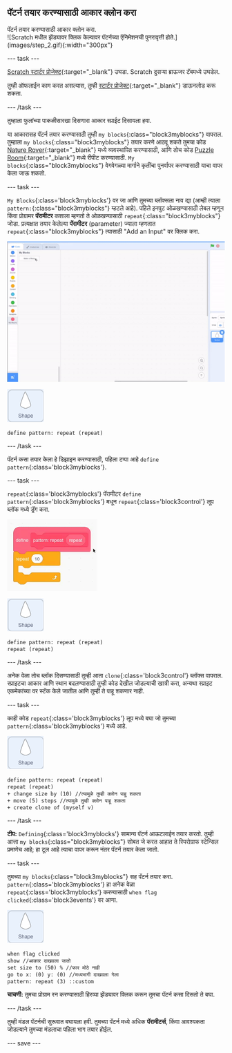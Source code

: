 ## पॅटर्न तयार करण्यासाठी आकार क्लोन करा

<div style="display: flex; flex-wrap: wrap">
<div style="flex-basis: 200px; flex-grow: 1; margin-right: 15px;">
पॅटर्न तयार करण्यासाठी आकार क्लोन करा.
</div>
<div>
![Scratch मधील झेंड्यावर क्लिक केल्यावर पॅटर्नच्या ऍनिमेशनची पुनरावृत्ती होते.](images/step_2.gif){:width="300px"}
</div>
</div>

--- task ---

[Scratch स्टार्टर प्रोजेक्ट](https://scratch.mit.edu/projects/540476254/){:target="_blank"} उघडा. Scratch दुसऱ्या ब्राऊजर टॅबमध्ये उघडेल.

तुम्ही ऑफलाईन काम करत असल्यास, तुम्ही [स्टार्टर प्रोजेक्ट](https://scratch.mit.edu/projects/540476254/){:target="_blank"} डाऊनलोड करू शकता.

--- /task ---

तुम्हाला फुलांच्या पाकळीसारखा दिसणारा आकार स्प्राईट दिसायला हवा.

या आकारासह पॅटर्न तयार करण्यासाठी तुम्ही `my blocks`{:class="block3myblocks"} वापराल. तुम्हाला `my blocks`{:class="block3myblocks"} तयार करणे आठवू शकते तुमचा कोड [Nature Rover](https://projects.raspberrypi.org/mr-IN/projects/nature-rover/3){:target="_blank"} मध्ये व्यवस्थापित करण्यासाठी, आणि तोच कोड [Puzzle Room](https://projects.raspberrypi.org/mr-IN/projects/puzzle-room/4){:target="_blank"} मध्ये रीपीट करण्यासाठी. `My blocks`{:class="block3myblocks"} वेगवेगळ्या मार्गाने कृतींचा पुनर्वापर करण्यासाठी याचा वापर केला जाऊ शकतो.

--- task ---

`My Blocks`{:class='block3myblocks'} वर जा आणि तुमच्या ब्लॉक्सला नाव द्या (आम्ही त्याला `pattern:`{:class="block3myblocks"} म्हटले आहे). पहिले इनपुट ओळखण्यासाठी लेबल म्हणून किंवा प्रोग्रामर **पॅरामीटर** कशाला म्हणतो ते ओळखण्यासाठी `repeat`{:class="block3myblocks"} जोडा. प्रत्यक्षात तयार केलेल्या **पॅरामीटर** (parameter) ज्याला म्हणतात `repeat`{:class="block3myblocks"} त्यासाठी "Add an Input" वर क्लिक करा.


!['my blocks' ब्लॉकचे ऍनिमेशन आणि अतिरीक्त पॅरामीटर जोडले जात आहे.](images/add-parameter.gif)

![shape स्प्राईट.](images/shape_sprite.png)

```blocks3
define pattern: repeat (repeat)
```

--- /task ---

पॅटर्न कसा तयार केला हे डिझाइन करण्यासाठी, पहिला टप्पा आहे `define pattern`{:class='block3myblocks'}.

--- task ---

`repeat`{:class='block3myblocks'} पॅरामीटर `define pattern`{:class='block3myblocks'} मधून `repeat`{:class='block3control'} लूप ब्लॉक मध्ये ड्रॅग करा.

!['repeat' पॅरामीटर 'define' ब्लॉक मधून 'repeat' ब्लॉकमध्ये ड्रॅग केले जात असल्याचे ऍनिमेशन.](images/use-repeat.gif)

![shape स्प्राईट.](images/shape_sprite.png)

```blocks3
define pattern: repeat (repeat)
repeat (repeat)
```

--- /task ---

अनेक वेळा तोच ब्लॉक दिसण्यासाठी तुम्ही आता `clone`{:class='block3control'} ब्लॉक्स वापराल. स्प्राइटचा आकार आणि स्थान बदलण्यासाठी तुम्ही कोड देखील जोडल्याची खात्री करा, अन्यथा स्प्राइट एकमेकांच्या वर स्टॅक केले जातील आणि तुम्ही ते पाहू शकणार नाही.

--- task ---

काही कोड `repeat`{:class='block3myblocks'} लूप मध्ये बघा जो तुमच्या `pattern`{:class='block3myblocks'} मध्ये आहे.

![shape स्प्राईट.](images/shape_sprite.png)

```blocks3
define pattern: repeat (repeat)
repeat (repeat)
+ change size by (10) //त्यामुळे तुम्ही क्लोन पाहू शकता
+ move (5) steps //त्यामुळे तुम्ही क्लोन पाहू शकता
+ create clone of (myself v)
```

--- /task ---

**टीप:** `Defining`{:class='block3myblocks'} सामान्य पॅटर्न आऊटलाईन तयार करतो. तुम्ही आत्ता `my blocks`{:class="block3myblocks"} सोबत जे करत आहात ते स्पिरोग्राफ स्टेन्सिल प्रमाणेच आहे; हा टूल आहे त्याचा वापर करून नंतर पॅटर्न तयार केला जातो.


--- task ---

तुमच्या `my blocks`{:class="block3myblocks"} सह पॅटर्न तयार करा. `pattern`{:class='block3myblocks'} हा अनेक वेळा `repeat`{:class='block3myblocks'} करण्यासाठी `when flag clicked`{:class='block3events'} वर आणा.

![shape स्प्राईट.](images/shape_sprite.png)
```blocks3
when flag clicked
show //आकार दाखवला जातो 
set size to (50) % //फार मोठे नाही
go to x: (0) y: (0) //मध्यभागी दाखवला गेला
pattern: repeat (3) ::custom
```

**चाचणी:** तुमचा प्रोग्राम रन करण्यासाठी हिरव्या झेंड्यावर क्लिक करून तुमचा पॅटर्न कसा दिसतो ते बघा.

--- /task ---

तुम्ही मंडल पॅटर्नची सुरूवात बघायला हवी. तुमच्या पॅटर्न मध्ये अधिक **पॅरामीटर्स**, किंवा आवश्यकता जोडल्याने तुमच्या मंडलाचा पहिला भाग तयार होईल.

--- save ---
